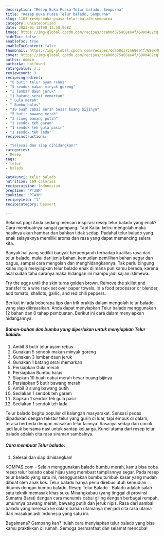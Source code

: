 ```yaml
---
description: "Resep Buka Puasa Telur balado, Sempurna"
title: "Resep Buka Puasa Telur balado, Sempurna"
slug: 1163-resep-buka-puasa-telur-balado-sempurna
category: Uncategorized
date: 2023-01-12T00:12:58.968Z
image: https://img-global.cpcdn.com/recipes/ccab0d375a68ea4f/680x482cq70/telur-balado-foto-resep-utama.jpg
hideToc: false
enableToc: true
enableTocContent: false
thumbnail: https://img-global.cpcdn.com/recipes/ccab0d375a68ea4f/680x482cq70/telur-balado-foto-resep-utama.jpg
cover: https://img-global.cpcdn.com/recipes/ccab0d375a68ea4f/680x482cq70/telur-balado-foto-resep-utama.jpg
author: Admin
authorAv: notfound
ratingvalue: 3.3
reviewcount: 3
recipeingredient:
- "8 butir telur ayam rebus"
- "5 sendok makan minyak goreng"
- "3 lembar daun jeruk"
- "1 batang serai memarkan"
- " Gula merah"
- " Bumbu halus"
- "10 buah cabai merah besar buang bijinya"
- "5 butir bawang merah"
- "3 siung bawang putih"
- "1 sendok teh garam"
- "1 sendok teh gula pasir"
- "1 sendok teh lada"
recipeinstructions:

- "Selesai dan siap dihidangkan!"
categories:
- Resep
tags:
- telur
- balado

katakunci: telur balado 
nutrition: 169 calories
recipecuisine: Indonesian
preptime: "PT38M"
cooktime: "PT43M"
recipeyield: "1"
recipecategory: Dessert

---
```



Selamat pagi Anda sedang mencari inspirasi resep telur balado yang enak? Cara membuatnya sangat gampang. Tapi Kalau keliru mengolah maka hasilnya akan hambar dan bahkan tidak sedap. Padahal telur balado yang enak selayaknya memiliki aroma dan rasa yang dapat memancing selera kita.


Banyak hal yang sedikit banyak berpengaruh terhadap kualitas rasa dari telur balado, mulai dari jenis bahan, kemudian pemilihan bahan segar dan bagus, sampai cara mengolah dan menghidangkannya. Tak perlu bingung kalau ingin menyiapkan telur balado enak di mana pun kamu berada, karena asal sudah tahu caranya maka hidangan ini mampu jadi sajian istimewa.

Fry the eggs until the skin turns golden brown. Remove the skillet and transfer to a wire rack set over paper towels. In a food processor or blender, add tomato, shallots, garlic, and red chili peppers.


Berikut ini ada beberapa tips dan trik praktis dalam mengolah telur balado yang siap dikreasikan. Anda dapat menyiapkan Telur balado menggunakan 12 bahan dan 0 tahap pembuatan. Berikut ini cara dalam menyiapkan hidangannya.

<!--inarticleads1-->

##### Bahan-bahan dan bumbu yang diperlukan untuk menyiapkan Telur balado:

1. Ambil 8 butir telur ayam rebus
1. Gunakan 5 sendok makan minyak goreng
1. Gunakan 3 lembar daun jeruk
1. Gunakan 1 batang serai memarkan
1. Persiapkan  Gula merah
1. Persiapkan  Bumbu halus:
1. Siapkan 10 buah cabai merah besar buang bijinya
1. Persiapkan 5 butir bawang merah
1. Ambil 3 siung bawang putih
1. Sediakan 1 sendok teh garam
1. Siapkan 1 sendok teh gula pasir
1. Sediakan 1 sendok teh lada


Telur balado begitu populer di kalangan masyarakat. Sensasi pedas dipadukan dengan tekstur telur yang gurih di luar, tapi empuk di dalam, terasa berbeda dengan masakan telur lainnya. Rasanya sedap dan cocok jadi lauk bersama nasi untuk santap keluarga. Kunci utama dari resep telur balado adalah cita rasa siraman sambalnya. 

<!--inarticleads2-->

##### Cara membuat Telur balado:


1. Selesai dan siap dihidangkan!

KOMPAS.com - Selain menggunakan balado bumbu merah, kamu bisa coba resep telur balado cabai hijau yang membuat tampilannya segar. Pada resep telur balado yang satu ini, menggunakan bumbu tumbuk kasar yang mudah dibuat oleh anak kos. Telur balado hanya perlu direbus utuh kemudian ditumis dengan bumbu balado. Resep Telur Balado - Balado adalah salah satu teknik memasak khas suku Minangkabau (yang tinggal di provinsi Sumatra Barat) dengan cara menumis cabai giling dengan berbagai rempah, umumnya bawang merah, bawang putih dan jeruk nipis. Rasa dari sambal balado yang meresap ke dalam bahan utamanya menjadi cita rasa utama dari masakan asli Indonesia yang satu ini. 

Bagaimana? Gampang kan? Itulah cara menyiapkan telur balado yang bisa kamu praktikkan di rumah. Semoga bermanfaat dan selamat mencoba!
